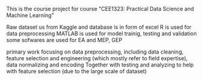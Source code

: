 This is the course project for course "CEE1323: Practical Data Science and Machine Learning"

Raw dataset us from Kaggle and database is in form of excel
R is used for data preprocessing
MATLAB is used for model trainig, testing and validation
some sofwares are used for EA and MEP, GEP

primary work focusing on data preprocessing, including data cleaning, feature selection and engineering (which mostly refer to field expertise), data normalizing and encoding
Together with testing and analyzing to help with feature selection (due to the large scale of dataset)